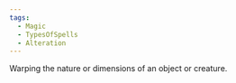 ```yaml
---
tags:
  - Magic
  - TypesOfSpells
  - Alteration
---
```

Warping the nature or dimensions of an object or creature.